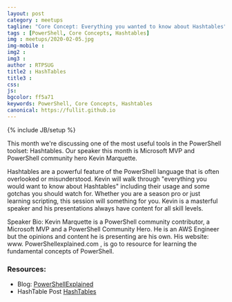```yaml
---
layout: post
category : meetups
tagline: "Core Concept: Everything you wanted to know about Hashtables"
tags : [PowerShell, Core Concepts, Hashtables]
img : meetups/2020-02-05.jpg
img-mobile : 
img2 : 
img3 : 
author : RTPSUG
title2 : HashTables
title3 : 
css: 
js: 
bgcolor: ff5a71
keywords: PowerShell, Core Concepts, Hashtables
canonical: https://fullit.github.io
---
```

{% include JB/setup %}

This month we're discussing one of the most useful tools in the PowerShell toolset: Hashtables. Our speaker this month is Microsoft MVP and PowerShell community hero Kevin Marquette.

<!--more-->

Hashtables are a powerful feature of the PowerShell language that is often overlooked or misunderstood. Kevin will walk through "everything you would want to know about Hashtables" including their usage and some gotchas you should watch for. Whether you are a season pro or just learning scripting, this session will something for you. Kevin is a masterful speaker and his presentations always have content for all skill levels.

Speaker Bio:
Kevin Marquette is a PowerShell community contributor, a Microsoft MVP and a PowerShell Community Hero. He is an AWS Engineer but the opinions and content he is presenting are his own. His website: www. PowerShellexplained.com , is go to resource for learning the fundamental concepts of PowerShell.

### Resources:

* Blog: [PowerShellExplained](https://powershellexplained.com)
* HashTable Post [HashTables](https://powershellexplained.com/2016-11-06-powershell-hashtable-everything-you-wanted-to-know-about/?utm_source=blog&utm_medium=blog&utm_content=indexref)

